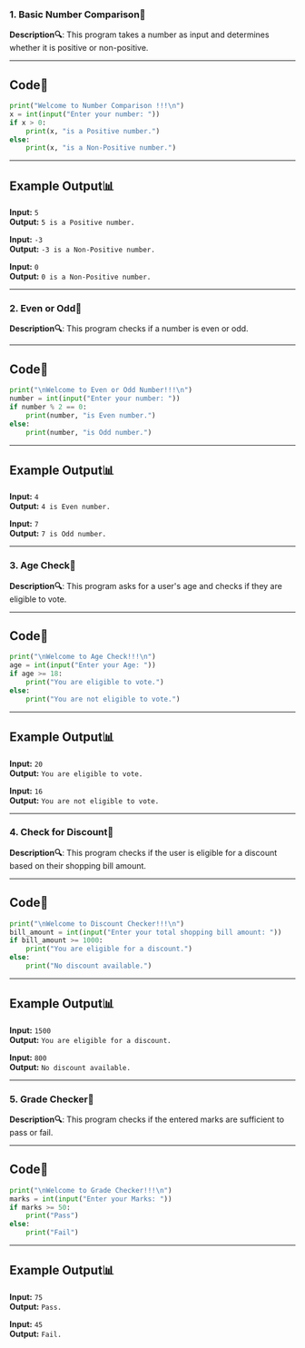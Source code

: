 <h3> 1. Basic Number Comparison🔢</h3>

**Description🔍**: This program takes a number as input and determines whether it is positive or non-positive.

---

## Code📝
```python
print("Welcome to Number Comparison !!!\n")
x = int(input("Enter your number: "))
if x > 0:
    print(x, "is a Positive number.")
else:
    print(x, "is a Non-Positive number.")
```

---

## Example Output📊
**Input:** `5`  
**Output:** `5 is a Positive number.`

**Input:** `-3`  
**Output:** `-3 is a Non-Positive number.`

**Input:** `0`  
**Output:** `0 is a Non-Positive number.`

---

<h3> 2. Even or Odd🔢</h3>

**Description🔍**: This program checks if a number is even or odd.

---

## Code📝
```python
print("\nWelcome to Even or Odd Number!!!\n")
number = int(input("Enter your number: "))
if number % 2 == 0:
    print(number, "is Even number.")
else:
    print(number, "is Odd number.")
```

---

## Example Output📊
**Input:** `4`  
**Output:** `4 is Even number.`

**Input:** `7`  
**Output:** `7 is Odd number.`

---

<h3> 3. Age Check🔢</h3>

**Description🔍**: This program asks for a user's age and checks if they are eligible to vote.

---

## Code📝
```python
print("\nWelcome to Age Check!!!\n")
age = int(input("Enter your Age: "))
if age >= 18:
    print("You are eligible to vote.")
else:
    print("You are not eligible to vote.")
```

---

## Example Output📊
**Input:** `20`  
**Output:** `You are eligible to vote.`

**Input:** `16`  
**Output:** `You are not eligible to vote.`

---

<h3> 4. Check for Discount🔢</h3>

**Description🔍**: This program checks if the user is eligible for a discount based on their shopping bill amount.

---

## Code📝
```python
print("\nWelcome to Discount Checker!!!\n")
bill_amount = int(input("Enter your total shopping bill amount: "))
if bill_amount >= 1000:
    print("You are eligible for a discount.")
else:
    print("No discount available.")
```

---

## Example Output📊
**Input:** `1500`  
**Output:** `You are eligible for a discount.`

**Input:** `800`  
**Output:** `No discount available.`

---

<h3> 5. Grade Checker🔢</h3>

**Description🔍**: This program checks if the entered marks are sufficient to pass or fail.

---

## Code📝
```python
print("\nWelcome to Grade Checker!!!\n")
marks = int(input("Enter your Marks: "))
if marks >= 50:
    print("Pass")
else:
    print("Fail")
```

---

## Example Output📊
**Input:** `75`  
**Output:** `Pass.`

**Input:** `45`  
**Output:** `Fail.`
